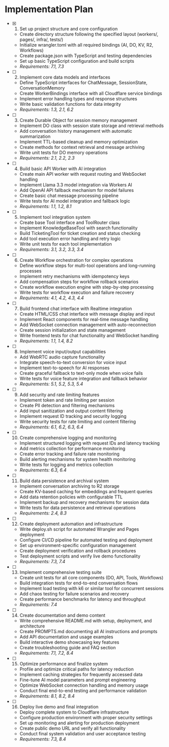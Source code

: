 # Implementation Plan

- [x] 1. Set up project structure and core configuration
  - Create directory structure following the specified layout (workers/, pages/, infra/, tests/)
  - Initialize wrangler.toml with all required bindings (AI, DO, KV, R2, Workflows)
  - Create package.json with TypeScript and testing dependencies
  - Set up basic TypeScript configuration and build scripts
  - _Requirements: 7.1, 7.3_

- [ ] 2. Implement core data models and interfaces
  - Define TypeScript interfaces for ChatMessage, SessionState, ConversationMemory
  - Create WorkerBindings interface with all Cloudflare service bindings
  - Implement error handling types and response structures
  - Write basic validation functions for data integrity
  - _Requirements: 1.3, 2.1, 6.2_

- [ ] 3. Create Durable Object for session memory management
  - Implement DO class with session state storage and retrieval methods
  - Add conversation history management with automatic summarization
  - Implement TTL-based cleanup and memory optimization
  - Create methods for context retrieval and message archiving
  - Write unit tests for DO memory operations
  - _Requirements: 2.1, 2.2, 2.3_

- [ ] 4. Build basic API Worker with AI integration
  - Create main API worker with request routing and WebSocket handling
  - Implement Llama 3.3 model integration via Workers AI
  - Add OpenAI API fallback mechanism for model failures
  - Create basic chat message processing pipeline
  - Write tests for AI model integration and fallback logic
  - _Requirements: 1.1, 1.2, 8.1_

- [ ] 5. Implement tool integration system
  - Create base Tool interface and ToolRouter class
  - Implement KnowledgeBaseTool with search functionality
  - Build TicketingTool for ticket creation and status checking
  - Add tool execution error handling and retry logic
  - Write unit tests for each tool implementation
  - _Requirements: 3.1, 3.2, 3.3, 3.4_

- [ ] 6. Create Workflow orchestration for complex operations
  - Define workflow steps for multi-tool operations and long-running processes
  - Implement retry mechanisms with idempotency keys
  - Add compensation steps for workflow rollback scenarios
  - Create workflow execution engine with step-by-step processing
  - Write tests for workflow execution and failure recovery
  - _Requirements: 4.1, 4.2, 4.3, 4.4_

- [ ] 7. Build frontend chat interface with Realtime integration
  - Create HTML/CSS chat interface with message display and input
  - Implement React components for real-time message handling
  - Add WebSocket connection management with auto-reconnection
  - Create session initialization and state management
  - Write frontend tests for chat functionality and WebSocket handling
  - _Requirements: 1.1, 1.4, 8.2_

- [ ] 8. Implement voice input/output capabilities
  - Add WebRTC audio capture functionality
  - Integrate speech-to-text conversion for voice input
  - Implement text-to-speech for AI responses
  - Create graceful fallback to text-only mode when voice fails
  - Write tests for voice feature integration and fallback behavior
  - _Requirements: 5.1, 5.2, 5.3, 5.4_

- [ ] 9. Add security and rate limiting features
  - Implement token and rate limiting per session
  - Create PII detection and filtering mechanisms
  - Add input sanitization and output content filtering
  - Implement request ID tracking and security logging
  - Write security tests for rate limiting and content filtering
  - _Requirements: 6.1, 6.2, 6.3, 6.4_

- [ ] 10. Create comprehensive logging and monitoring
  - Implement structured logging with request IDs and latency tracking
  - Add metrics collection for performance monitoring
  - Create error tracking and failure rate monitoring
  - Build alerting mechanisms for system health monitoring
  - Write tests for logging and metrics collection
  - _Requirements: 6.3, 6.4_

- [ ] 11. Build data persistence and archival system
  - Implement conversation archiving to R2 storage
  - Create KV-based caching for embeddings and frequent queries
  - Add data retention policies with configurable TTL
  - Implement backup and recovery mechanisms for session data
  - Write tests for data persistence and retrieval operations
  - _Requirements: 2.4, 8.3_

- [ ] 12. Create deployment automation and infrastructure
  - Write deploy.sh script for automated Wrangler and Pages deployment
  - Configure CI/CD pipeline for automated testing and deployment
  - Set up environment-specific configuration management
  - Create deployment verification and rollback procedures
  - Test deployment scripts and verify live demo functionality
  - _Requirements: 7.3, 7.4_

- [ ] 13. Implement comprehensive testing suite
  - Create unit tests for all core components (DO, API, Tools, Workflows)
  - Build integration tests for end-to-end conversation flows
  - Implement load testing with k6 or similar tool for concurrent sessions
  - Add chaos testing for failure scenarios and recovery
  - Create performance benchmarks for latency and throughput
  - _Requirements: 7.4_

- [ ] 14. Create documentation and demo content
  - Write comprehensive README.md with setup, deployment, and architecture
  - Create PROMPTS.md documenting all AI instructions and prompts
  - Add API documentation and usage examples
  - Build interactive demo showcasing key features
  - Create troubleshooting guide and FAQ section
  - _Requirements: 7.1, 7.2, 8.4_

- [ ] 15. Optimize performance and finalize system
  - Profile and optimize critical paths for latency reduction
  - Implement caching strategies for frequently accessed data
  - Fine-tune AI model parameters and prompt engineering
  - Optimize WebSocket connection handling and memory usage
  - Conduct final end-to-end testing and performance validation
  - _Requirements: 8.1, 8.2, 8.4_

- [ ] 16. Deploy live demo and final integration
  - Deploy complete system to Cloudflare infrastructure
  - Configure production environment with proper security settings
  - Set up monitoring and alerting for production deployment
  - Create public demo URL and verify all functionality
  - Conduct final system validation and user acceptance testing
  - _Requirements: 7.3, 8.4_